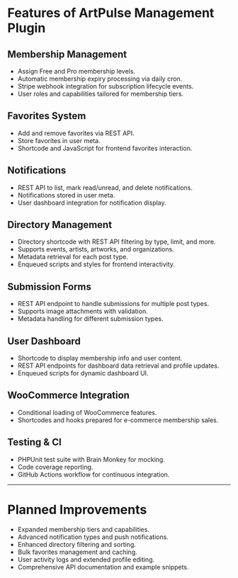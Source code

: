 # Features of ArtPulse Management Plugin

## Membership Management
- Assign Free and Pro membership levels.
- Automatic membership expiry processing via daily cron.
- Stripe webhook integration for subscription lifecycle events.
- User roles and capabilities tailored for membership tiers.

## Favorites System
- Add and remove favorites via REST API.
- Store favorites in user meta.
- Shortcode and JavaScript for frontend favorites interaction.

## Notifications
- REST API to list, mark read/unread, and delete notifications.
- Notifications stored in user meta.
- User dashboard integration for notification display.

## Directory Management
- Directory shortcode with REST API filtering by type, limit, and more.
- Supports events, artists, artworks, and organizations.
- Metadata retrieval for each post type.
- Enqueued scripts and styles for frontend interactivity.

## Submission Forms
- REST API endpoint to handle submissions for multiple post types.
- Supports image attachments with validation.
- Metadata handling for different submission types.

## User Dashboard
- Shortcode to display membership info and user content.
- REST API endpoints for dashboard data retrieval and profile updates.
- Enqueued scripts for dynamic dashboard UI.

## WooCommerce Integration
- Conditional loading of WooCommerce features.
- Shortcodes and hooks prepared for e-commerce membership sales.

## Testing & CI
- PHPUnit test suite with Brain Monkey for mocking.
- Code coverage reporting.
- GitHub Actions workflow for continuous integration.

---

# Planned Improvements
- Expanded membership tiers and capabilities.
- Advanced notification types and push notifications.
- Enhanced directory filtering and sorting.
- Bulk favorites management and caching.
- User activity logs and extended profile editing.
- Comprehensive API documentation and example snippets.
